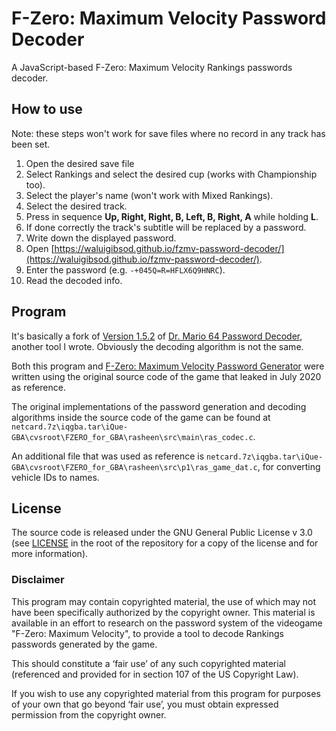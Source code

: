 # F-Zero: Maximum Velocity Password Decoder

A JavaScript-based F-Zero: Maximum Velocity Rankings passwords decoder.

## How to use

Note: these steps won't work for save files where no record in any track has been set.

1. Open the desired save file
2. Select Rankings and select the desired cup (works with Championship too).
3. Select the player's name (won't work with Mixed Rankings).
4. Select the desired track.
5. Press in sequence **Up, Right, Right, B, Left, B, Right, A** while holding **L**.
6. If done correctly the track's subtitle will be replaced by a password.
7. Write down the displayed password.
8. Open [https://waluigibsod.github.io/fzmv-password-decoder/](https://waluigibsod.github.io/fzmv-password-decoder/).
9. Enter the password (e.g. ``-+045Q=R=HFLX6Q9HNRC``).
10. Read the decoded info.

## Program

It's basically a fork of [Version 1.5.2](https://github.com/WaluigiBSOD/dm64-password-decoder/releases/tag/1.5.2) of [Dr. Mario 64 Password Decoder](https://github.com/WaluigiBSOD/dm64-password-decoder), another tool I wrote. Obviously the decoding algorithm is not the same.

Both this program and [F-Zero: Maximum Velocity Password Generator](https://github.com/WaluigiBSOD/fzmv-password-generator) were written using the original source code of the game that leaked in July 2020 as reference.

The original implementations of the password generation and decoding algorithms inside the source code of the game can be found at `netcard.7z\iqgba.tar\iQue-GBA\cvsroot\FZERO_for_GBA\rasheen\src\main\ras_codec.c`.

An additional file that was used as reference is `netcard.7z\iqgba.tar\iQue-GBA\cvsroot\FZERO_for_GBA\rasheen\src\p1\ras_game_dat.c`, for converting vehicle IDs to names.

## License

The source code is released under the GNU General Public License v 3.0 (see [LICENSE](https://github.com/WaluigiBSOD/fzmv-password-decoder/blob/master/LICENSE) in the root of the repository for a copy of the license and for more information).

### Disclaimer

This program may contain copyrighted material, the use of which may not have been specifically authorized by the copyright owner.
This material is available in an effort to research on the password system of the videogame "F-Zero: Maximum Velocity", to provide a tool to decode Rankings passwords generated by the game.

This should constitute a ‘fair use’ of any such copyrighted material (referenced and provided for in section 107 of the US Copyright Law).

If you wish to use any copyrighted material from this program for purposes of your own that go beyond ‘fair use’, you must obtain expressed permission from the copyright owner.